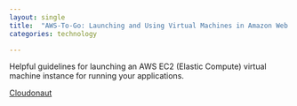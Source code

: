 ```yaml
---
layout: single
title:  "AWS-To-Go: Launching and Using Virtual Machines in Amazon Web Services (AWS)"
categories: technology

---
```

Helpful guidelines for launching an AWS EC2 (Elastic Compute) virtual machine instance for running your applications. 


[Cloudonaut](https://podcast.cloudonaut.io/50-aws-to-go-vol-3-using-virtual-machines-ec2)

